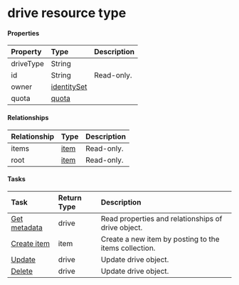# drive resource type



#### Properties
| Property	   | Type	|Description|
|:---------------|:--------|:----------|
|driveType|String||
|id|String| Read-only.|
|owner|[identitySet](identityset.md)||
|quota|[quota](quota.md)||

#### Relationships
| Relationship | Type	|Description|
|:---------------|:--------|:----------|
|items|[item](item.md)| Read-only.|
|root|[item](item.md)| Read-only.|

#### Tasks

| Task		   | Return Type	|Description|
|:---------------|:--------|:----------|
|[Get metadata](../api/drive_get.md) | drive |Read properties and relationships of drive object.|
|[Create item]((../api/drive_post_items.md)) |item| Create a new item by posting to the items collection.|
|[Update](../api/drive_update.md) | drive	|Update drive object. |
|[Delete](../api/drive_delete.md) | drive	|Update drive object. |
